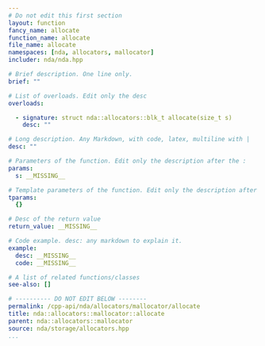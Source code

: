 ```yaml
---
# Do not edit this first section
layout: function
fancy_name: allocate
function_name: allocate
file_name: allocate
namespaces: [nda, allocators, mallocator]
includer: nda/nda.hpp

# Brief description. One line only.
brief: ""

# List of overloads. Edit only the desc
overloads:

  - signature: struct nda::allocators::blk_t allocate(size_t s)
    desc: ""

# Long description. Any Markdown, with code, latex, multiline with |
desc: ""

# Parameters of the function. Edit only the description after the :
params:
  s: __MISSING__

# Template parameters of the function. Edit only the description after the :
tparams:
  {}

# Desc of the return value
return_value: __MISSING__

# Code example. desc: any markdown to explain it.
example:
  desc: __MISSING__
  code: __MISSING__

# A list of related functions/classes
see-also: []

# ---------- DO NOT EDIT BELOW --------
permalink: /cpp-api/nda/allocators/mallocator/allocate
title: nda::allocators::mallocator::allocate
parent: nda::allocators::mallocator
source: nda/storage/allocators.hpp
...
```


